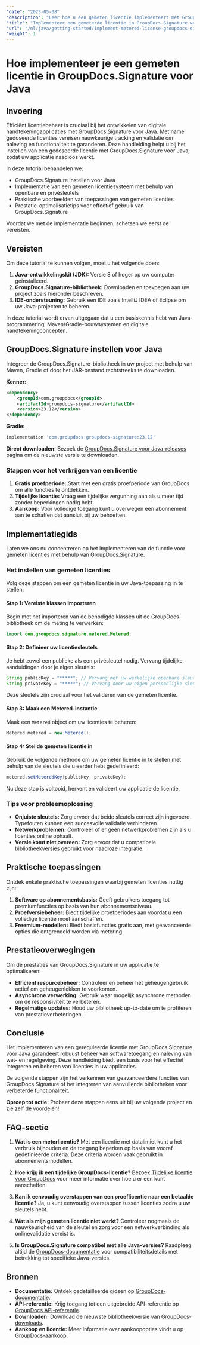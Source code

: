 ```yaml
---
"date": "2025-05-08"
"description": "Leer hoe u een gemeten licentie implementeert met GroupDocs.Signature voor Java. Deze handleiding behandelt de installatie, integratie en aanbevolen procedures."
"title": "Implementeer een gemeterde licentie in GroupDocs.Signature voor Java&#58; een stapsgewijze handleiding"
"url": "/nl/java/getting-started/implement-metered-license-groupdocs-signature-java/"
"weight": 1
---
```


# Hoe implementeer je een gemeten licentie in GroupDocs.Signature voor Java

## Invoering

Efficiënt licentiebeheer is cruciaal bij het ontwikkelen van digitale handtekeningapplicaties met GroupDocs.Signature voor Java. Met name gedoseerde licenties vereisen nauwkeurige tracking en validatie om naleving en functionaliteit te garanderen. Deze handleiding helpt u bij het instellen van een gedoseerde licentie met GroupDocs.Signature voor Java, zodat uw applicatie naadloos werkt.

In deze tutorial behandelen we:
- GroupDocs.Signature instellen voor Java
- Implementatie van een gemeten licentiesysteem met behulp van openbare en privésleutels
- Praktische voorbeelden van toepassingen van gemeten licenties
- Prestatie-optimalisatietips voor effectief gebruik van GroupDocs.Signature

Voordat we met de implementatie beginnen, schetsen we eerst de vereisten.

## Vereisten

Om deze tutorial te kunnen volgen, moet u het volgende doen:
1. **Java-ontwikkelingskit (JDK):** Versie 8 of hoger op uw computer geïnstalleerd.
2. **GroupDocs.Signature-bibliotheek:** Downloaden en toevoegen aan uw project zoals hieronder beschreven.
3. **IDE-ondersteuning:** Gebruik een IDE zoals IntelliJ IDEA of Eclipse om uw Java-projecten te beheren.

In deze tutorial wordt ervan uitgegaan dat u een basiskennis hebt van Java-programmering, Maven/Gradle-bouwsystemen en digitale handtekeningconcepten.

## GroupDocs.Signature instellen voor Java

Integreer de GroupDocs.Signature-bibliotheek in uw project met behulp van Maven, Gradle of door het JAR-bestand rechtstreeks te downloaden.

**Kenner:**
```xml
<dependency>
    <groupId>com.groupdocs</groupId>
    <artifactId>groupdocs-signature</artifactId>
    <version>23.12</version>
</dependency>
```

**Gradle:**
```gradle
implementation 'com.groupdocs:groupdocs-signature:23.12'
```

**Direct downloaden:** Bezoek de [GroupDocs.Signature voor Java-releases](https://releases.groupdocs.com/signature/java/) pagina om de nieuwste versie te downloaden.

### Stappen voor het verkrijgen van een licentie

1. **Gratis proefperiode:** Start met een gratis proefperiode van GroupDocs om alle functies te ontdekken.
2. **Tijdelijke licentie:** Vraag een tijdelijke vergunning aan als u meer tijd zonder beperkingen nodig hebt.
3. **Aankoop:** Voor volledige toegang kunt u overwegen een abonnement aan te schaffen dat aansluit bij uw behoeften.

## Implementatiegids

Laten we ons nu concentreren op het implementeren van de functie voor gemeten licenties met behulp van GroupDocs.Signature.

### Het instellen van gemeten licenties

Volg deze stappen om een gemeten licentie in uw Java-toepassing in te stellen:

#### Stap 1: Vereiste klassen importeren
Begin met het importeren van de benodigde klassen uit de GroupDocs-bibliotheek om de meting te verwerken:
```java
import com.groupdocs.signature.metered.Metered;
```

#### Stap 2: Definieer uw licentiesleutels
Je hebt zowel een publieke als een privésleutel nodig. Vervang tijdelijke aanduidingen door je eigen sleutels:
```java
String publicKey = "*****"; // Vervang met uw werkelijke openbare sleutel
String privateKey = "*****"; // Vervang door uw eigen persoonlijke sleutel
```
Deze sleutels zijn cruciaal voor het valideren van de gemeten licentie.

#### Stap 3: Maak een Metered-instantie
Maak een `Metered` object om uw licenties te beheren:
```java
Metered metered = new Metered();
```

#### Stap 4: Stel de gemeten licentie in
Gebruik de volgende methode om uw gemeten licentie in te stellen met behulp van de sleutels die u eerder hebt gedefinieerd:
```java
metered.setMeteredKey(publicKey, privateKey);
```
Nu deze stap is voltooid, herkent en valideert uw applicatie de licentie.

### Tips voor probleemoplossing
- **Onjuiste sleutels:** Zorg ervoor dat beide sleutels correct zijn ingevoerd. Typefouten kunnen een succesvolle validatie verhinderen.
- **Netwerkproblemen:** Controleer of er geen netwerkproblemen zijn als u licenties online ophaalt.
- **Versie komt niet overeen:** Zorg ervoor dat u compatibele bibliotheekversies gebruikt voor naadloze integratie.

## Praktische toepassingen

Ontdek enkele praktische toepassingen waarbij gemeten licenties nuttig zijn:
1. **Software op abonnementsbasis:** Geeft gebruikers toegang tot premiumfuncties op basis van hun abonnementsniveau.
2. **Proefversiebeheer:** Biedt tijdelijke proefperiodes aan voordat u een volledige licentie moet aanschaffen.
3. **Freemium-modellen:** Biedt basisfuncties gratis aan, met geavanceerde opties die ontgrendeld worden via metering.

## Prestatieoverwegingen
Om de prestaties van GroupDocs.Signature in uw applicatie te optimaliseren:
- **Efficiënt resourcebeheer:** Controleer en beheer het geheugengebruik actief om geheugenlekken te voorkomen.
- **Asynchrone verwerking:** Gebruik waar mogelijk asynchrone methoden om de responsiviteit te verbeteren.
- **Regelmatige updates:** Houd uw bibliotheek up-to-date om te profiteren van prestatieverbeteringen.

## Conclusie

Het implementeren van een gereguleerde licentie met GroupDocs.Signature voor Java garandeert robuust beheer van softwaretoegang en naleving van wet- en regelgeving. Deze handleiding biedt een basis voor het effectief integreren en beheren van licenties in uw applicaties.

De volgende stappen zijn het verkennen van geavanceerdere functies van GroupDocs.Signature of het integreren van aanvullende bibliotheken voor verbeterde functionaliteit.

**Oproep tot actie:** Probeer deze stappen eens uit bij uw volgende project en zie zelf de voordelen!

## FAQ-sectie

1. **Wat is een meterlicentie?**
   Met een licentie met datalimiet kunt u het verbruik bijhouden en de toegang beperken op basis van vooraf gedefinieerde criteria. Deze criteria worden vaak gebruikt in abonnementsmodellen.

2. **Hoe krijg ik een tijdelijke GroupDocs-licentie?**
   Bezoek [Tijdelijke licentie voor GroupDocs](https://purchase.groupdocs.com/temporary-license/) voor meer informatie over hoe u er een kunt aanschaffen.

3. **Kan ik eenvoudig overstappen van een proeflicentie naar een betaalde licentie?**
   Ja, u kunt eenvoudig overstappen tussen licenties zodra u uw sleutels hebt.

4. **Wat als mijn gemeten licentie niet werkt?**
   Controleer nogmaals de nauwkeurigheid van de sleutel en zorg voor een netwerkverbinding als onlinevalidatie vereist is.

5. **Is GroupDocs.Signature compatibel met alle Java-versies?**
   Raadpleeg altijd de [GroupDocs-documentatie](https://docs.groupdocs.com/signature/java/) voor compatibiliteitsdetails met betrekking tot specifieke Java-versies.

## Bronnen
- **Documentatie:** Ontdek gedetailleerde gidsen op [GroupDocs-documentatie](https://docs.groupdocs.com/signature/java/).
- **API-referentie:** Krijg toegang tot een uitgebreide API-referentie op [GroupDocs API-referentie](https://reference.groupdocs.com/signature/java/).
- **Downloaden:** Download de nieuwste bibliotheekversie van [GroupDocs-downloads](https://releases.groupdocs.com/signature/java/).
- **Aankoop en licentie:** Meer informatie over aankoopopties vindt u op [GroupDocs-aankoop](https://purchase.groupdocs.com/buy).